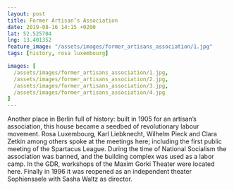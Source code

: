 ```yaml
---
layout: post
title: Former Artisan’s Association
date: 2019-08-16 14:15 +0200
lat: 52.525704
lng: 13.401352
feature_image: "/assets/images/former_artisans_association/1.jpg"
tags: [history, rosa luxembourg]

images: [
  /assets/images/former_artisans_association/1.jpg,
  /assets/images/former_artisans_association/2.jpg,
  /assets/images/former_artisans_association/3.jpg,
  /assets/images/former_artisans_association/4.jpg
]
---
```


Another place in Berlin full of history: built in 1905 for an artisan’s association, this house became a seedbed of revolutionary labour movement. Rosa Luxembourg, Karl Liebknecht, Wilhelm Pieck and Clara Zetkin among others spoke at the meetings here; including the first public meeting of the Spartacus League. During the time of National Socialism the association was banned, and the building complex was used as a labor camp. In the GDR, workshops of the Maxim Gorki Theater were located here. Finally in 1996 it was reopened as an independent theater Sophiensaele with Sasha Waltz as director.
